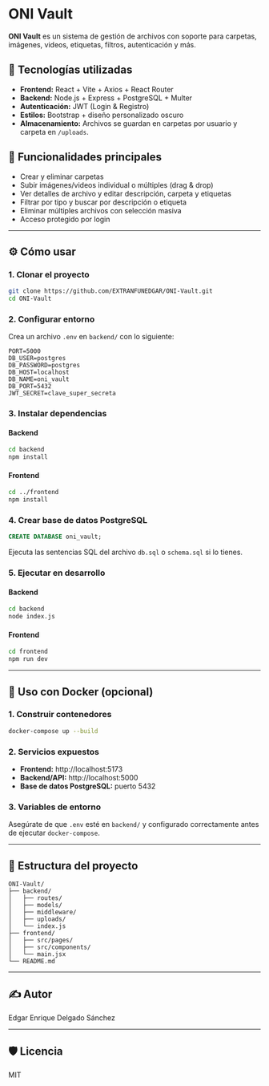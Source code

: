 # ONI Vault

**ONI Vault** es un sistema de gestión de archivos con soporte para carpetas, imágenes, videos, etiquetas, filtros, autenticación y más.

## 🧰 Tecnologías utilizadas

- **Frontend:** React + Vite + Axios + React Router
- **Backend:** Node.js + Express + PostgreSQL + Multer
- **Autenticación:** JWT (Login & Registro)
- **Estilos:** Bootstrap + diseño personalizado oscuro
- **Almacenamiento:** Archivos se guardan en carpetas por usuario y carpeta en `/uploads`.

## 🚀 Funcionalidades principales

- Crear y eliminar carpetas
- Subir imágenes/videos individual o múltiples (drag & drop)
- Ver detalles de archivo y editar descripción, carpeta y etiquetas
- Filtrar por tipo y buscar por descripción o etiqueta
- Eliminar múltiples archivos con selección masiva
- Acceso protegido por login

---

## ⚙️ Cómo usar

### 1. Clonar el proyecto

```bash
git clone https://github.com/EXTRANFUNEDGAR/ONI-Vault.git
cd ONI-Vault
```

### 2. Configurar entorno

Crea un archivo `.env` en `backend/` con lo siguiente:

```env
PORT=5000
DB_USER=postgres
DB_PASSWORD=postgres
DB_HOST=localhost
DB_NAME=oni_vault
DB_PORT=5432
JWT_SECRET=clave_super_secreta
```

### 3. Instalar dependencias

#### Backend

```bash
cd backend
npm install
```

#### Frontend

```bash
cd ../frontend
npm install
```

### 4. Crear base de datos PostgreSQL

```sql
CREATE DATABASE oni_vault;
```

Ejecuta las sentencias SQL del archivo `db.sql` o `schema.sql` si lo tienes.

### 5. Ejecutar en desarrollo

#### Backend

```bash
cd backend
node index.js
```

#### Frontend

```bash
cd frontend
npm run dev
```

---

## 🐳 Uso con Docker (opcional)

### 1. Construir contenedores

```bash
docker-compose up --build
```

### 2. Servicios expuestos

- **Frontend:** http://localhost:5173
- **Backend/API:** http://localhost:5000
- **Base de datos PostgreSQL:** puerto 5432

### 3. Variables de entorno

Asegúrate de que `.env` esté en `backend/` y configurado correctamente antes de ejecutar `docker-compose`.

---

## 📁 Estructura del proyecto

```
ONI-Vault/
├── backend/
│   ├── routes/
│   ├── models/
│   ├── middleware/
│   ├── uploads/
│   └── index.js
├── frontend/
│   ├── src/pages/
│   ├── src/components/
│   └── main.jsx
└── README.md
```

---

## ✍️ Autor

Edgar Enrique Delgado Sánchez

---

## 🛡️ Licencia

MIT
